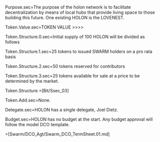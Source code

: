Purpose.sec=The purpose of the holon network is to facilitate decentralization by means of local hubs that provide living space to those building this future. One existing HOLON is the LOVENEST.

Token.Value.sec=TOKEN VALUE >>>>

Token.Structure.0.sec=Initial supply of 100 HOLON will be divided as follows

Token.Structure.1.sec=25 tokens to issued SWARM holders on a pro rata basis

Token.Structure.2.sec=50 tokens reserved for contributors 

Token.Structure.3.sec=25 tokens available for sale at a price to be determined by the market. 

Token.Structure.=[Bit/Ssec_03]

Token.Add.sec=None. 
  
Delegate.sec=HOLON has a single delegate, Joel Dietz. 

Budget.sec=HOLON has no budget at the start. Any budget approval will follow the model DCO template. 


=[Swarm/DCO_Agt/Swarm_DCO_TermSheet.01.md]